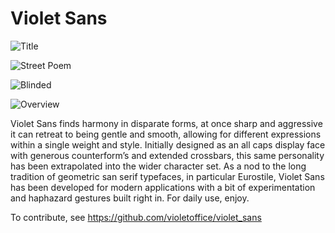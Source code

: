 # Violet Sans

![Title](https://github.com/violetoffice/violet_sans/blob/master/documentation/images/violet_sans.png)

![Street Poem](https://github.com/violetoffice/violet_sans/blob/master/documentation/images/violet_sans_street.png)

![Blinded](https://github.com/violetoffice/violet_sans/blob/master/documentation/images/violet_sans_blinded.png)

![Overview](https://github.com/violetoffice/violet_sans/blob/master/documentation/images/violet_sans_overview.png)

Violet Sans finds harmony in disparate forms, at once sharp and aggressive it can retreat to being gentle and smooth, allowing for different expressions within a single weight and style. Initially designed as an all caps display face with generous counterform’s and extended crossbars, this same personality has been extrapolated into the wider character set. As a nod to the long tradition of geometric san serif typefaces, in particular Eurostile, Violet Sans has been developed for modern applications with a bit of experimentation and haphazard gestures built right in. For daily use, enjoy.


To contribute, see https://github.com/violetoffice/violet_sans


